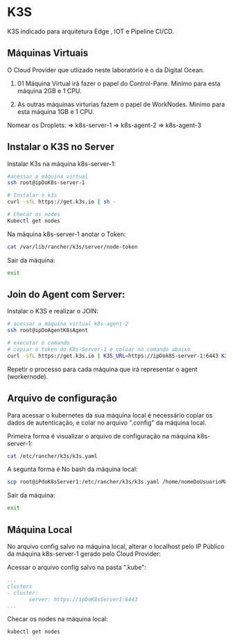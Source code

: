 # K3S

K3S indicado para arquitetura Edge , IOT e Pipeline CI/CD.


## Máquinas Virtuais

O Cloud Provider que utlizado neste laboratório é o da Digital Ocean.

1. 01 Máquina Virtual irá fazer o papel do Control-Pane.
Minimo para esta máquina 2GB e 1 CPU.

2. As outras máquinas virturias fazem o papel de WorkNodes.
Minimo para esta máquina 1GB e 1 CPU.

Nomear os Droplets:
=> k8s-server-1
=> k8s-agent-2
=> k8s-agent-3



## Instalar o K3S no Server

Instalar K3s na máquina k8s-server-1:
``` bash
#acessar a máquina virtual
ssh root@ipDoK8s-server-1

# Instalar o k3s
curl -sfL https://get.k3s.io | sh -

# Checar os nodes
Kubectl get nodes
```

Na máquina k8s-server-1 anotar o Token:
``` bash
cat /var/lib/rancher/k3s/server/node-token
```

Sair da máquina:

``` bash
exit
``` 

## Join do Agent com Server:


Instalar o K3S e realizar o JOIN:

``` bash
# acessar a máquina virtual k8s-agent-2
ssh root@ipDoAgentK8sAgent

# executar o comando
# copiar o token do K8s-Server-1 e coloar no comando abaixo
curl -sfL https://get.k3s.io | K3S_URL=https://ipDok8S-server-1:6443 K3S_TOKEN=tokenDoK8s-Server-1 sh -
```

Repetir o processo para cada máquina que irá representar o agent (workernode).


## Arquivo de configuração

Para acessar o kubernetes da sua máquina local é necessário copiar os dados de autenticação, e colar no arquivo ".config" da máquina local.

Primeira forma é visualizar o arquivo de configuração na máquina k8s-server-1:

``` bash
cat /etc/rancher/k3s/k3s.yaml
```

A segunta forma é No bash da máquina local:

``` bash
scp root@iPdoK8sServer1:/etc/rancher/k3s/k3s.yaml /home/nomeDoUsuarioMaquinaLocal/.kube/config
```

Sair da máquina:

``` bash
exit
```

## Máquina Local

No arquivo config salvo na máquina local, alterar o localhost pelo IP Público da máquina k8s-server-1 gerado pelo Cloud Provider:


Acessar o arquivo config salvo na pasta ".kube":

``` yaml
...
clusters
- cluster:
       server: https://ipDoK8sServer1:6443
...
```

Checar os nodes na máquina local:
``` bash
kubectl get nodes
```